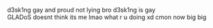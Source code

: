 d3sk1ng gay and proud not lying bro
d3sk1ng is gay  
GLADoS doesnt think its me lmao what r u doing xd
cmon now big big
